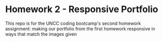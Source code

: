 # Homework 2 - Responsive Portfolio

This repo is for the UNCC coding bootcamp's second homework assignment: making our portfolio from the first homework responsive in ways that match the images given